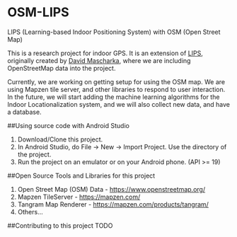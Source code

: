 # OSM-LIPS
LIPS (Learning-based Indoor Positioning System) with OSM (Open Street Map)

This is a research project for indoor GPS. It is an extension of [LIPS](https://github.com/davidmascharka/LIPS), 
originally created by [David Mascharka](https://github.com/davidmascharka), 
where we are including OpenStreetMap data into the project. 

Currently, we are working on getting setup for using the OSM map. We are using Mapzen tile server, and other 
libraries to respond to user interaction.  In the future, we will start 
adding the machine learning algorithms for the Indoor Locationalization system, and we will also collect new data,
and have a database.

##Using source code with Android Studio
1. Download/Clone this project.
2. In Android Studio, do File -> New -> Import Project. Use the directory of the project.
3. Run the project on an emulator or on your Android phone. (API >= 19)

##Open Source Tools and Libraries for this project
1. Open Street Map (OSM) Data - https://www.openstreetmap.org/
2. Mapzen TileServer - https://mapzen.com/
3. Tangram Map Renderer - https://mapzen.com/products/tangram/
4. Others...

##Contributing to this project
TODO
